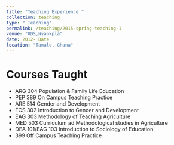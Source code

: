 ```yaml
---
title: "Teaching Experience "
collection: teaching
type: " Teaching"
permalink: /teaching/2015-spring-teaching-1
venue: "UDS,Nyankpla"
date: 2012- Date
location: "Tamale, Ghana"
---
```



Courses Taught
======

* ARG 304 Population & Family Life Education
* PEP 389 On Campus Teaching Practice
* ARE 514 Gender and Development
* FCS 302 Introduction to Gender and Development
* EAG 303 Methodology of Teaching Agriculture
* MED 503 Curriculum ad Methodological studies in Agriculture
* DEA 101/EAG 103 Introduction to Sociology of Education
*  399 Off Campus Teaching Practice



